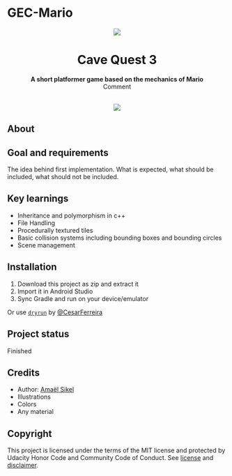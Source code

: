 # GEC-Mario

<div align="center"><img src="app/src/main/res/mipmap-xhdpi/ic_launcher.png"></div>
<h1 align="center">Cave Quest 3</h1>
<p align="center"><strong>A short platformer game based on the mechanics of Mario</strong>
<br>Comment</p>
<br/>
<div align="center"><img src="demo.gif"></img></div>
<h2>About</h2>


<h2>Goal and requirements</h2>

The idea behind first implementation. What is expected, what should be included, what should not be included.

<h2>Key learnings</h2>

- Inheritance and polymorphism in c++ 
- File Handling
- Procedurally textured tiles 
- Basic collision systems including bounding boxes and bounding circles 
- Scene management

<h2>Installation</h2>

1. Download this project as zip and extract it
2. Import it in Android Studio
3. Sync Gradle and run on your device/emulator

Or use <a href="https://github.com/cesarferreira/dryrun" target="_blank">`dryrun`</a> by <a href="https://github.com/cesarferreira" target="_blank">@CesarFerreira</a>

<h2>Project status</h2>
Finished

<h2>Credits</h2>

- Author: <a href="https://twitter.com/r4dixx" target="_blank">Amaël Sikel</a>
- Illustrations
- Colors
- Any material

<h2>Copyright</h2>
This project is licensed under the terms of the MIT license and protected by Udacity Honor Code and Community Code of Conduct. See <a href="LICENSE.md">license</a> and <a href="LICENSE.DISCLAIMER.md">disclaimer</a>.

